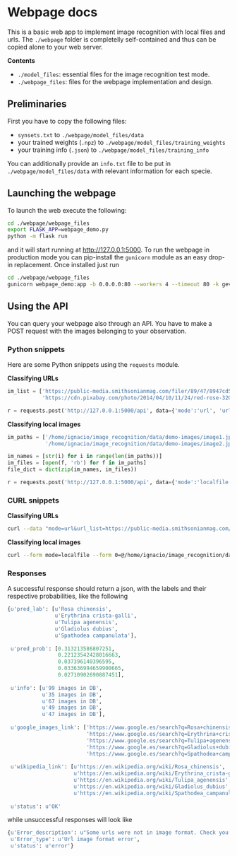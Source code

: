 # Webpage docs

This is a basic web app to implement image recognition with local files and urls. The `./webpage` folder is completelly self-contained and thus can be copied alone to your web server.

**Contents**

- `./model_files`: essential files for the image recognition test mode.
- `./webpage_files`: files for the webpage implementation and design.

## Preliminaries

First you have to copy the following files:

- `synsets.txt` to `./webpage/model_files/data` 
- your trained weights (`.npz`) to `./webpage/model_files/training_weights`
- your training info (`.json`) to  `./webpage/model_files/training_info`

You can additionally provide an  `info.txt` file to be put in `./webpage/model_files/data` with relevant information for each specie. 

## Launching the webpage

To launch the web execute the following:

```bash
cd ./webpage/webpage_files
export FLASK_APP=webpage_demo.py
python -m flask run
```
and it will start running at http://127.0.0.1:5000. To run the webpage in production mode you can pip-install the `gunicorn` module as an easy drop-in replacement. Once installed just run

```bash
cd ./webpage/webpage_files
gunicorn webpage_demo:app -b 0.0.0.0:80 --workers 4 --timeout 80 -k gevent
```

## Using the API

You can query your webpage also through an API. You have to make a POST request with the images belonging to your observation.

### Python snippets
Here are some Python snippets using the `requests` module.

**Classifying URLs**
```python
im_list = ['https://public-media.smithsonianmag.com/filer/89/47/8947cd5c-ac01-4c0e-891a-505517cc0663/istock-540753808.jpg', 
           'https://cdn.pixabay.com/photo/2014/04/10/11/24/red-rose-320868_960_720.jpg']

r = requests.post('http://127.0.0.1:5000/api', data={'mode':'url', 'url_list':im_list})
```

**Classifying local images**

```python
im_paths = ['/home/ignacio/image_recognition/data/demo-images/image1.jpg',
            '/home/ignacio/image_recognition/data/demo-images/image2.jpg']

im_names = [str(i) for i in range(len(im_paths))]
im_files = [open(f, 'rb') for f in im_paths]
file_dict = dict(zip(im_names, im_files))

r = requests.post('http://127.0.0.1:5000/api', data={'mode':'localfile'}, files=file_dict)
```

### CURL snippets

**Classifying URLs**
```bash
curl --data "mode=url&url_list=https://public-media.smithsonianmag.com/filer/89/47/8947cd5c-ac01-4c0e-891a-505517cc0663/istock-540753808.jpg&url_list=https://cdn.pixabay.com/photo/2014/04/10/11/24/red-rose-320868_960_720.jpg" http://127.0.0.1:5000/api
```

**Classifying local images**
```bash
curl --form mode=localfile --form 0=@/home/ignacio/image_recognition/data/demo-images/image1.jpg --form 1=@/home/ignacio/image_recognition/data/demo-images/image2.jpg http://deep.ifca.es/api
```

### Responses

A successful response should return a json, with the labels and their respective probabilities, like the following

```python
{u'pred_lab': [u'Rosa chinensis',
               u'Erythrina crista-galli',
               u'Tulipa agenensis',
               u'Gladiolus dubius',
               u'Spathodea campanulata'],
               
 u'pred_prob': [0.313213586807251,
                0.22123542428016663,
                0.037396140396595,
                0.033636994659900665,
                0.02710902690887451], 
                         
 u'info': [u'99 images in DB',
           u'35 images in DB',
           u'67 images in DB',
           u'49 images in DB',
           u'47 images in DB'],
           
 u'google_images_link': ['https://www.google.es/search?q=Rosa+chinensis&tbm=isch',
                         'https://www.google.es/search?q=Erythrina+crista-galli&tbm=isch',
                         'https://www.google.es/search?q=Tulipa+agenensis&tbm=isch',
                         'https://www.google.es/search?q=Gladiolus+dubius&tbm=isch',
                         'https://www.google.es/search?q=Spathodea+campanulata&tbm=isch'],
                       
 u'wikipedia_link': [u'https://en.wikipedia.org/wiki/Rosa_chinensis',
                     u'https://en.wikipedia.org/wiki/Erythrina_crista-galli',
                     u'https://en.wikipedia.org/wiki/Tulipa_agenensis',
                     u'https://en.wikipedia.org/wiki/Gladiolus_dubius',
                     u'https://en.wikipedia.org/wiki/Spathodea_campanulata'],
                     
 u'status': u'OK'
```
while unsuccessful responses will look like

```python
{u'Error_description': u"Some urls were not in image format. Check you didn't uploaded a preview of the image rather than the image itself.",
 u'Error_type': u'Url image format error',
 u'status': u'error'}
```
